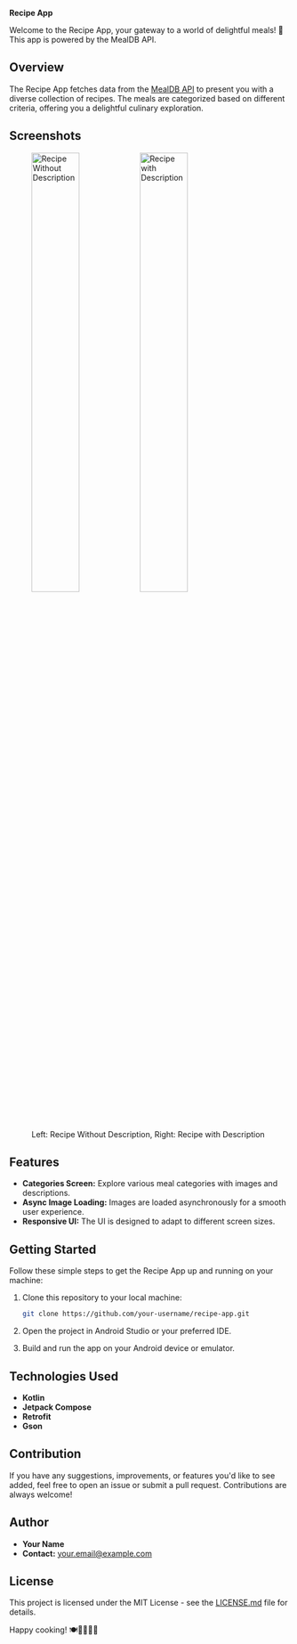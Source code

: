 **Recipe App**

Welcome to the Recipe App, your gateway to a world of delightful meals! 🍲 This app is powered by the MealDB API.

## Overview

The Recipe App fetches data from the [MealDB API](https://www.themealdb.com/api.php) to present you with a diverse collection of recipes. The meals are categorized based on different criteria, offering you a delightful culinary exploration.

## Screenshots

<figure>
    <img src="https://github.com/pavan-kumar-arepu/TheRecipe/assets/13812858/65a326d5-02c9-44e2-a01a-70289b4665db" alt="Recipe Without Description" style="width:45%;">
    <img src="https://github.com/pavan-kumar-arepu/TheRecipe/assets/13812858/7ec13710-1f3c-42ad-9456-74ff694a03b9" alt="Recipe with Description" style="width:45%; margin-right: 10px;">
    <figcaption>Left: Recipe Without Description, Right: Recipe with Description </figcaption>
</figure>


## Features

- **Categories Screen:** Explore various meal categories with images and descriptions.
- **Async Image Loading:** Images are loaded asynchronously for a smooth user experience.
- **Responsive UI:** The UI is designed to adapt to different screen sizes.

## Getting Started

Follow these simple steps to get the Recipe App up and running on your machine:

1. Clone this repository to your local machine:

    ```bash
    git clone https://github.com/your-username/recipe-app.git
    ```

2. Open the project in Android Studio or your preferred IDE.

3. Build and run the app on your Android device or emulator.

## Technologies Used

- **Kotlin**
- **Jetpack Compose**
- **Retrofit**
- **Gson**

## Contribution

If you have any suggestions, improvements, or features you'd like to see added, feel free to open an issue or submit a pull request. Contributions are always welcome!

## Author

- **Your Name**
- **Contact:** your.email@example.com

## License

This project is licensed under the MIT License - see the [LICENSE.md](LICENSE.md) file for details.

Happy cooking! 🍽️👩‍🍳👨‍🍳

